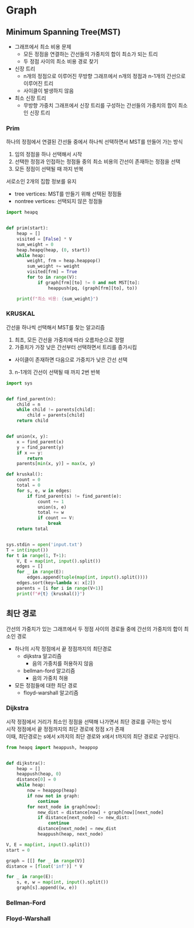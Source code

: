 # Graph

## Minimum Spanning Tree(MST)
- 그래프에서 최소 비용 문제
  - 모든 정점을 연결하는 간선들의 가중치의 합이 최소가 되는 트리
  - 두 정점 사이의 최소 비용 경로 찾기
- 신장 트리
  - n개의 정점으로 이루어진 무방향 그래프에서 n개의 정점과 n-1개의 간선으로 이루어진 트리
  - 사이클이 발생하지 않음
- 최소 신장 트리
  - 무방향 가중치 그래프에서 신장 트리를 구성하는 간선들의 가중치의 합이 최소인 신장 트리

### Prim
하나의 정점에서 연결된 간선들 중에서 하나씩 선택하면서 MST를 만들어 가는 방식
1. 임의 정점을 하나 선택해서 시작
2. 선택한 정점과 인접하는 정점들 중의 최소 비용의 간선이 존재하는 정점을 선택
3. 모든 정점이 선택될 때 까지 반복

서로소인 2개의 집합 정보를 유지
- tree vertices: MST를 만들기 위해 선택된 정점들
- nontree vertices: 선택되지 않은 정점들

```python
import heapq


def prim(start):
    heap = []
    visited = [False] * V
    sum_weight = 0
    heap.heapq(heap, (0, start))
    while heap:
        weight, frm = heap.heappop()
        sum_weight += weight
        visited[frm] = True
        for to in range(V):
            if graph[frm][to] != 0 and not MST[to]:
                heappush(pq, (graph[frm][to], to))

    print(f"최소 비용: {sum_weight}")
```

### KRUSKAL
간선을 하나씩 선택해서 MST를 찾는 알고리즘
1. 최초, 모든 간선을 가중치에 따라 오름차순으로 정렬
2. 가중치가 가장 낮은 간선부터 선택하면서 트리를 증가시킴
  - 사이클이 존재하면 다음으로 가중치가 낮은 간선 선택
3. n-1개의 간선이 선택될 때 까지 2번 반복


```python
import sys


def find_parent(n):
    child = n
    while child != parents[child]:
        child = parents[child]
    return child


def union(x, y):
    x = find_parent(x)
    y = find_parent(y)
    if x == y:
        return
    parents[min(x, y)] = max(x, y)

def kruskal():
    count = 0
    total = 0
    for s, e, w in edges:
        if find_parent(s) != find_parent(e):
            count += 1
            union(s, e)
            total += w
            if count == V:
                break
    return total


sys.stdin = open('input.txt')
T = int(input())
for t in range(1, T+1):
    V, E = map(int, input().split())
    edges = []
    for _ in range(E):
        edges.append(tuple(map(int, input().split())))
    edges.sort(key=lambda x: x[2])
    parents = [i for i in range(V+1)]
    print(f"#{t} {kruskal()}")
```

## 최단 경로
간선의 가중치가 있는 그래프에서 두 정점 사이의 경로들 중에 간선의 가중치의 합이 최소인 경로
- 하나의 시작 정점에서 끝 정점까지의 최단경로
  - dijkstra 알고리즘
    - 음의 가중치를 허용하지 않음
  - bellman-ford 알고리즘
    - 음의 가중치 허용
- 모든 정점들에 대한 최단 경로
  - floyd-warshall 알고리즘

### Dijkstra
시작 정점에서 거리가 최소인 정점을 선택해 나가면서 최단 경로를 구하는 방식  
시작 정점에서 끝 정점까지의 최단 경로에 정점 x가 존재  
이때, 최단경로는 s에서 x까지의 최단 경로와 x에서 t까지의 최단 경로로 구성된다.  


```python
from heapq import heappush, heappop


def dijkstra():
    heap = []
    heappush(heap, 0)
    distance[0] = 0
    while heap:
        now = heappop(heap)
        if now not in graph:
            continue
        for next_node in graph[now]:
            new_dist = distance[now] + graph[now][next_node]
            if distance[next_node] <= new_dist:
                continue
            distance[next_node] = new_dist
            heappush(heap, next_node)

V, E = map(int, input().split())
start = 0

graph = [[] for _ in range(V)]
distance = [float('inf')] * V

for _ in range(E):
    s, e, w = map(int, input().split())
    graph[s].append((w, e))
```

### Bellman-Ford

### Floyd-Warshall